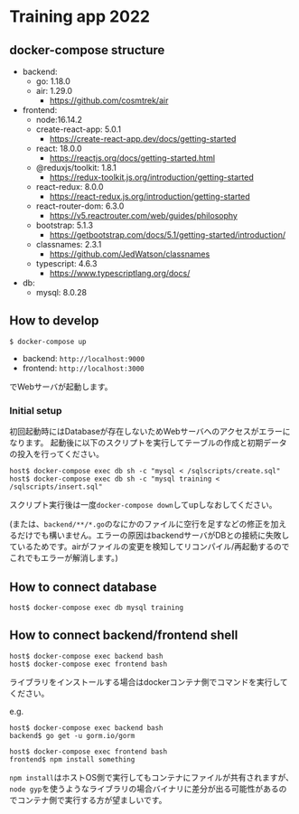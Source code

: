 # Training app 2022
## docker-compose structure

- backend: 
  - go: 1.18.0
  - air: 1.29.0
    - https://github.com/cosmtrek/air
- frontend:
  - node:16.14.2
  - create-react-app: 5.0.1
    - https://create-react-app.dev/docs/getting-started
  - react: 18.0.0
    - https://reactjs.org/docs/getting-started.html
  - @reduxjs/toolkit: 1.8.1
    - https://redux-toolkit.js.org/introduction/getting-started
  - react-redux: 8.0.0
    - https://react-redux.js.org/introduction/getting-started
  - react-router-dom: 6.3.0
    - https://v5.reactrouter.com/web/guides/philosophy
  - bootstrap: 5.1.3
    - https://getbootstrap.com/docs/5.1/getting-started/introduction/
  - classnames: 2.3.1
    - https://github.com/JedWatson/classnames
  - typescript: 4.6.3
    - https://www.typescriptlang.org/docs/
- db: 
  - mysql: 8.0.28

## How to develop

```
$ docker-compose up
```

- backend: `http://localhost:9000`
- frontend: `http://localhost:3000`

でWebサーバが起動します。

### Initial setup

初回起動時にはDatabaseが存在しないためWebサーバへのアクセスがエラーになります。
起動後に以下のスクリプトを実行してテーブルの作成と初期データの投入を行ってください。

```
host$ docker-compose exec db sh -c "mysql < /sqlscripts/create.sql"
host$ docker-compose exec db sh -c "mysql training < /sqlscripts/insert.sql"
```

スクリプト実行後は一度`docker-compose down`してupしなおしてください。

(または、`backend/**/*.go`のなにかのファイルに空行を足すなどの修正を加えるだけでも構いません。エラーの原因はbackendサーバがDBとの接続に失敗しているためです。airがファイルの変更を検知してリコンパイル/再起動するのでこれでもエラーが解消します。)

## How to connect database

```
host$ docker-compose exec db mysql training
```

## How to connect backend/frontend shell

```
host$ docker-compose exec backend bash
host$ docker-compose exec frontend bash
```

ライブラリをインストールする場合はdockerコンテナ側でコマンドを実行してください。

e.g.

```
host$ docker-compose exec backend bash
backend$ go get -u gorm.io/gorm
```

```
host$ docker-compose exec frontend bash
frontend$ npm install something
```

`npm install`はホストOS側で実行してもコンテナにファイルが共有されますが、`node gyp`を使うようなライブラリの場合バイナリに差分が出る可能性があるのでコンテナ側で実行する方が望ましいです。
